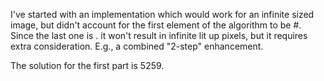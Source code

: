 I've started with an implementation which would work for an infinite sized image, but didn't account for the first element of the algorithm to be #.
Since the last one is . it won't result in infinite lit up pixels, but it requires extra consideration.
E.g., a combined "2-step" enhancement.

The solution for the first part is 5259.
